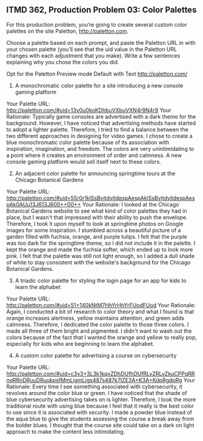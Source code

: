 ## ITMD 362, Production Problem 03: Color Palettes

For this production problem, you’re going to create several custom color palettes on the site
Paletton, http://paletton.com.

Choose a palette based on each prompt, and paste the Paletton URL in with your chosen palette
(you’ll see that the uid value in the Paletton URL changes with each adjustment that you make).
Write a few sentences explaining why you chose the colors you did.

Opt for the Paletton Preview mode Default with Text http://paletton.com/

1. A monochromatic color palette for a site introducing a new console gaming platform

Your Palette URL: http://paletton.com/#uid=13v0u0koKDhbuVXbuVXN4r9N4r9
Your Rationale: Typically game consoles are advertised with a dark theme for the background.
However, I have noticed that advertising methods have started to adopt a lighter
palette. Therefore, I tried to find a balance between the two different
approaches in designing for video games. I chose to create a blue monochromatic
color palette because of its association with inspiration, imagination, and
freedom. The colors are very unintimidating to a point where it creates an
environment of order and calmness. A new console gaming platform would sell
itself next to these colors.

2. An adjacent color palette for announcing springtime tours at the Chicago Botanical Gardens

Your Palette URL: http://paletton.com/#uid=55r0r1klSsBvjtdvjtdespAespAklSsBvjtdvjtdespAespAk0AUu13J613J600++00++
Your Rationale: I looked at the Chicago Botanical Gardens website to see what kind of color
palettes they had in place, but I wasn't that impressed with their ability to
push the envelope. Therefore, I took it upon myself to look at springtime photos
on Google images for some inspiration. I stumbled across a beautiful picture of
a garden filled with fuchsia, orange, and purple tulips. I felt that the purple
was too dark for the springtime theme, so I did not include it in the palette. I
kept the orange and made the fuchsia softer, which ended up to look more pink. I
felt that the palette was still not light enough, so I added a dull shade of
white to stay consistent with the website's background for the Chicago Botanical
Gardens.

3. A triadic color palette for styling the login page for an app for kids to learn the alphabet

Your Palette URL: http://paletton.com/#uid=51+140kNtM7HhYrHhYrFUodFUod
Your Rationale: Again, I conducted a bit of research to color theory and what I found is that
orange increases alertness, yellow maintains attention, and green adds calmness.
Therefore, I dedicated the color palette to those three colors. I made all three
of them bright and pigmented. I didn't want to wash out the colors because of
the fact that I wanted the orange and yellow to really pop, especially for kids
who are beginning to learn the alphabet.

4. A custom color palette for advertising a course on cybersecurity

Your Palette URL: http://paletton.com/#uid=c3y3+3L3k1kqvZDhDUfhDUfRLvZRLvZkuCPPqRRnqRRnDRuuDRuukpsfMmLjgmLjgs487s487k7IZE3A+K3A+KdpRgdpRg
Your Rationale: Every time I see something associated with cybersecurity, it revolves around the
color blue or green. I have noticed that the shade of blue cybersecurity
advertising takes on is lighter. Therefore, I took the more traditional route
with using blue because I feel that it really is the best color to use since it
is associated with security. I made a powder blue instead of the aqua blue to
give the students assessing the course a break away from the bolder blues. I
thought that the course site could take on a dark on light approach to make the
content less intimidating.
